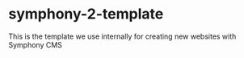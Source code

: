 symphony-2-template
===================

This is the template we use internally for creating new websites with Symphony CMS